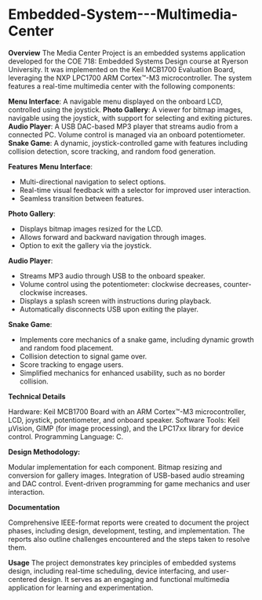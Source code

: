 # Embedded-System---Multimedia-Center

**Overview**
The Media Center Project is an embedded systems application developed for the COE 718: Embedded Systems Design course at Ryerson University. It was implemented on the Keil MCB1700 Evaluation Board, leveraging the NXP LPC1700 ARM Cortex™-M3 microcontroller. The system features a real-time multimedia center with the following components:

**Menu Interface**: A navigable menu displayed on the onboard LCD, controlled using the joystick.
**Photo Gallery**: A viewer for bitmap images, navigable using the joystick, with support for selecting and exiting pictures.
**Audio Player**: A USB DAC-based MP3 player that streams audio from a connected PC. Volume control is managed via an onboard potentiometer.
**Snake Game**: A dynamic, joystick-controlled game with features including collision detection, score tracking, and random food generation.

**Features**
  **Menu Interface**:
  - Multi-directional navigation to select options.
  - Real-time visual feedback with a selector for improved user interaction.
  - Seamless transition between features.
  
  **Photo Gallery**:
  - Displays bitmap images resized for the LCD.
  - Allows forward and backward navigation through images.
  - Option to exit the gallery via the joystick.
    
  **Audio Player**:
  - Streams MP3 audio through USB to the onboard speaker.
  - Volume control using the potentiometer: clockwise decreases, counter-clockwise increases.
  - Displays a splash screen with instructions during playback.
  - Automatically disconnects USB upon exiting the player.
  
  **Snake Game**:
  - Implements core mechanics of a snake game, including dynamic growth and random food placement.
  - Collision detection to signal game over.
  - Score tracking to engage users.
  - Simplified mechanics for enhanced usability, such as no border collision.

**Technical Details**

Hardware: Keil MCB1700 Board with an ARM Cortex™-M3 microcontroller, LCD, joystick, potentiometer, and onboard speaker.
Software Tools: Keil µVision, GIMP (for image processing), and the LPC17xx library for device control.
Programming Language: C.

**Design Methodology:**

Modular implementation for each component.
Bitmap resizing and conversion for gallery images.
Integration of USB-based audio streaming and DAC control.
Event-driven programming for game mechanics and user interaction.

**Documentation**

Comprehensive IEEE-format reports were created to document the project phases, including design, development, testing, and implementation. The reports also outline challenges encountered and the steps taken to resolve them.

**Usage**
The project demonstrates key principles of embedded systems design, including real-time scheduling, device interfacing, and user-centered design. It serves as an engaging and functional multimedia application for learning and experimentation.
